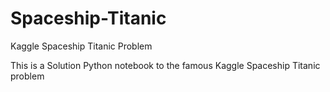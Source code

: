 # Spaceship-Titanic
Kaggle Spaceship Titanic Problem

This is a Solution Python notebook to the famous Kaggle Spaceship Titanic problem
